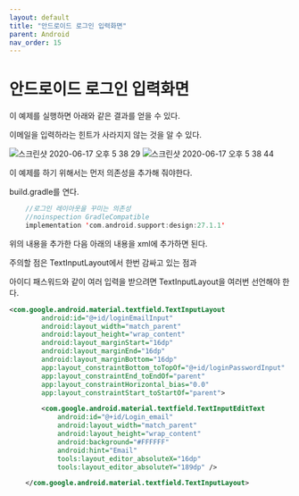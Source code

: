 ```yaml
---
layout: default
title: "안드로이드 로그인 입력화면"
parent: Android
nav_order: 15
---
```


# 안드로이드 로그인 입력화면

이 예제를 실행하면 아래와 같은 결과를 얻을 수 있다.

이메일을 입력하라는 힌트가 사라지지 않는 것을 알 수 있다.

![스크린샷 2020-06-17 오후 5 38 29](https://user-images.githubusercontent.com/16849874/84875803-6ea97f00-b0c1-11ea-8e15-a8694f266ef0.png)
![스크린샷 2020-06-17 오후 5 38 44](https://user-images.githubusercontent.com/16849874/84875802-6e10e880-b0c1-11ea-9cb2-7449580ad748.png)

이 예제를 하기 위해서는 먼저 의존성을 추가해 줘야한다.

build.gradle를 연다.

```kotlin
    //로그인 레이아웃을 꾸미는 의존성
    //noinspection GradleCompatible
    implementation 'com.android.support:design:27.1.1'
```

위의 내용을 추가한 다음 아래의 내용을 xml에 추가하면 된다.

주의할 점은 TextInputLayout에서 한번 감싸고 있는 점과

아이디 패스워드와 같이 여러 입력을 받으려면 TextInputLayout을 여러번 선언해야 한다.

```xml
<com.google.android.material.textfield.TextInputLayout
        android:id="@+id/loginEmailInput"
        android:layout_width="match_parent"
        android:layout_height="wrap_content"
        android:layout_marginStart="16dp"
        android:layout_marginEnd="16dp"
        android:layout_marginBottom="16dp"
        app:layout_constraintBottom_toTopOf="@+id/loginPasswordInput"
        app:layout_constraintEnd_toEndOf="parent"
        app:layout_constraintHorizontal_bias="0.0"
        app:layout_constraintStart_toStartOf="parent">

        <com.google.android.material.textfield.TextInputEditText
            android:id="@+id/Login_email"
            android:layout_width="match_parent"
            android:layout_height="wrap_content"
            android:background="#FFFFFF"
            android:hint="Email"
            tools:layout_editor_absoluteX="16dp"
            tools:layout_editor_absoluteY="189dp" />

    </com.google.android.material.textfield.TextInputLayout>
```